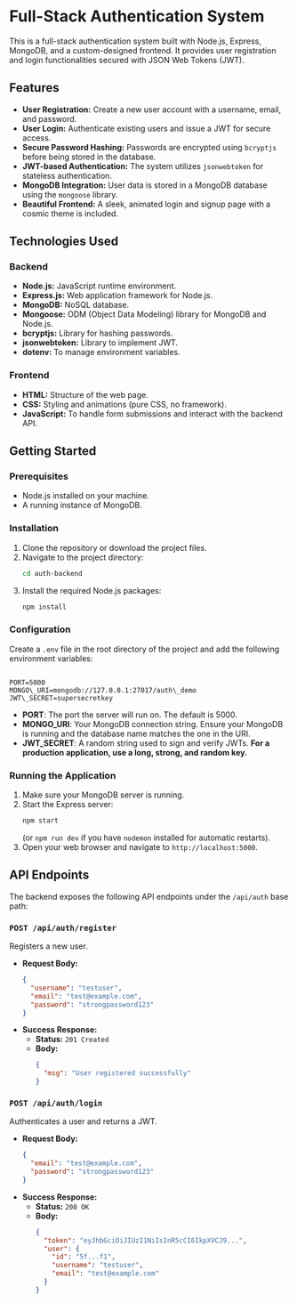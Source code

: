 # Full-Stack Authentication System

This is a full-stack authentication system built with Node.js, Express, MongoDB, and a custom-designed frontend. It provides user registration and login functionalities secured with JSON Web Tokens (JWT).

## Features

* **User Registration:** Create a new user account with a username, email, and password.
* **User Login:** Authenticate existing users and issue a JWT for secure access.
* **Secure Password Hashing:** Passwords are encrypted using `bcryptjs` before being stored in the database.
* **JWT-based Authentication:** The system utilizes `jsonwebtoken` for stateless authentication.
* **MongoDB Integration:** User data is stored in a MongoDB database using the `mongoose` library.
* **Beautiful Frontend:** A sleek, animated login and signup page with a cosmic theme is included.

## Technologies Used

### Backend
* **Node.js:** JavaScript runtime environment.
* **Express.js:** Web application framework for Node.js.
* **MongoDB:** NoSQL database.
* **Mongoose:** ODM (Object Data Modeling) library for MongoDB and Node.js.
* **bcryptjs:** Library for hashing passwords.
* **jsonwebtoken:** Library to implement JWT.
* **dotenv:** To manage environment variables.

### Frontend
* **HTML:** Structure of the web page.
* **CSS:** Styling and animations (pure CSS, no framework).
* **JavaScript:** To handle form submissions and interact with the backend API.

## Getting Started

### Prerequisites

* Node.js installed on your machine.
* A running instance of MongoDB.

### Installation

1.  Clone the repository or download the project files.
2.  Navigate to the project directory:
    ```bash
    cd auth-backend
    ```
3.  Install the required Node.js packages:
    ```bash
    npm install
    ```

### Configuration

Create a `.env` file in the root directory of the project and add the following environment variables:

````

PORT=5000
MONGO\_URI=mongodb://127.0.0.1:27017/auth\_demo
JWT\_SECRET=supersecretkey

````

* **PORT**: The port the server will run on. The default is 5000.
* **MONGO_URI**: Your MongoDB connection string. Ensure your MongoDB is running and the database name matches the one in the URI.
* **JWT_SECRET**: A random string used to sign and verify JWTs. **For a production application, use a long, strong, and random key.**

### Running the Application

1.  Make sure your MongoDB server is running.
2.  Start the Express server:
    ```bash
    npm start
    ```
    (or `npm run dev` if you have `nodemon` installed for automatic restarts).
3.  Open your web browser and navigate to `http://localhost:5000`.

## API Endpoints

The backend exposes the following API endpoints under the `/api/auth` base path:

### `POST /api/auth/register`
Registers a new user.

* **Request Body:**
    ```json
    {
      "username": "testuser",
      "email": "test@example.com",
      "password": "strongpassword123"
    }
    ```
* **Success Response:**
    * **Status:** `201 Created`
    * **Body:**
        ```json
        {
          "msg": "User registered successfully"
        }
        ```

### `POST /api/auth/login`
Authenticates a user and returns a JWT.

* **Request Body:**
    ```json
    {
      "email": "test@example.com",
      "password": "strongpassword123"
    }
    ```
* **Success Response:**
    * **Status:** `200 OK`
    * **Body:**
        ```json
        {
          "token": "eyJhbGciOiJIUzI1NiIsInR5cCI6IkpXVCJ9...",
          "user": {
            "id": "5f...f1",
            "username": "testuser",
            "email": "test@example.com"
          }
        }
        ```
